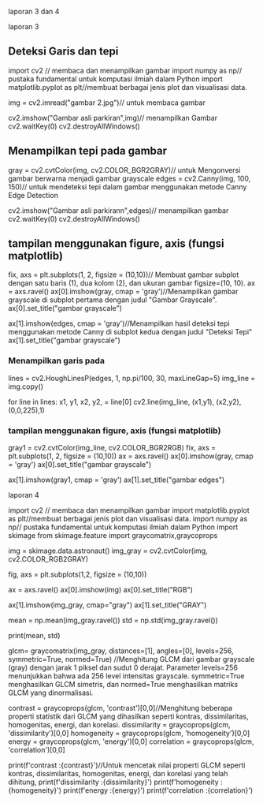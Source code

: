 
laporan 3 dan 4

laporan 3

## Deteksi Garis dan tepi
import cv2 // membaca dan menampilkan gambar 
import numpy as np// pustaka fundamental untuk komputasi ilmiah dalam Python
import matplotlib.pyplot as plt//membuat berbagai jenis plot dan visualisasi data.

img = cv2.imread("gambar 2.jpg")// untuk membaca gambar

cv2.imshow("Gambar asli parkiran",img)// menampilkan Gambar
cv2.waitKey(0)
cv2.destroyAllWindows()

## Menampilkan tepi pada gambar
gray = cv2.cvtColor(img, cv2.COLOR_BGR2GRAY)// untuk Mengonversi gambar berwarna menjadi gambar grayscale
edges = cv2.Canny(img, 100, 150)//  untuk mendeteksi tepi dalam gambar menggunakan metode Canny Edge Detection

cv2.imshow("Gambar asli parkirann",edges)// menampilkan gambar
cv2.waitKey(0)
cv2.destroyAllWindows()

## tampilan menggunakan figure, axis (fungsi matplotlib)
fix, axs = plt.subplots(1, 2, figsize = (10,10))// Membuat gambar subplot dengan satu baris (1), dua kolom (2), dan ukuran gambar figsize=(10, 10).
ax = axs.ravel()
ax[0].imshow(gray, cmap = 'gray')//Menampilkan gambar grayscale di subplot pertama dengan judul "Gambar Grayscale".
ax[0].set_title("gambar grayscale")

ax[1].imshow(edges, cmap = 'gray')//Menampilkan hasil deteksi tepi menggunakan metode Canny di subplot kedua dengan judul "Deteksi Tepi"
ax[1].set_title("gambar grayscale")

### Menampilkan garis pada 
lines = cv2.HoughLinesP(edges, 1, np.pi/100, 30, maxLineGap=5)
img_line = img.copy()

for line in lines:
        x1, y1, x2, y2, = line[0]
        cv2.line(img_line, (x1,y1), (x2,y2), (0,0,225),1)

### tampilan menggunakan figure, axis (fungsi matplotlib)
gray1 = cv2.cvtColor(img_line, cv2.COLOR_BGR2RGB)
fix, axs = plt.subplots(1, 2, figsize = (10,10))
ax = axs.ravel()
ax[0].imshow(gray, cmap = 'gray')
ax[0].set_title("gambar grayscale")

ax[1].imshow(gray1, cmap = 'gray')
ax[1].set_title("gambar edges")


laporan 4


import cv2 // membaca dan menampilkan gambar 
import matplotlib.pyplot as plt//membuat berbagai jenis plot dan visualisasi data.
import numpy as np// pustaka fundamental untuk komputasi ilmiah dalam Python
import skimage
from skimage.feature import graycomatrix,graycoprops

img = skimage.data.astronaut()
img_gray = cv2.cvtColor(img, cv2.COLOR_RGB2GRAY)

fig, axs = plt.subplots(1,2, figsize = (10,10))

ax = axs.ravel()
ax[0].imshow(img)
ax[0].set_title("RGB")

ax[1].imshow(img_gray, cmap="gray")
ax[1].set_title("GRAY")

mean = np.mean(img_gray.ravel())
std = np.std(img_gray.ravel())

print(mean, std)

glcm= graycomatrix(img_gray, distances=[1], angles=[0], levels=256, symmetric=True, normed=True) //Menghitung GLCM dari gambar grayscale (gray) dengan jarak 1 piksel dan sudut 0 derajat. Parameter levels=256 menunjukkan bahwa ada 256 level intensitas grayscale. symmetric=True menghasilkan GLCM simetris, dan normed=True menghasilkan matriks GLCM yang dinormalisasi.

contrast = graycoprops(glcm, 'contrast')[0,0]//Menghitung beberapa properti statistik dari GLCM yang dihasilkan seperti kontras, dissimilaritas, homogenitas, energi, dan korelasi.
dissimilarity = graycoprops(glcm, 'dissimilarity')[0,0]
homogeneity = graycoprops(glcm, 'homogeneity')[0,0]
energy = graycoprops(glcm, 'energy')[0,0]
correlation = graycoprops(glcm, 'correlation')[0,0]

print(f'contrast :{contrast}')//Untuk mencetak nilai properti GLCM seperti kontras, dissimilaritas, homogenitas, energi, dan korelasi yang telah dihitung,
print(f'dissimilarity :{dissimilarity}')
print(f'homogeneity :{homogeneity}')
print(f'energy :{energy}')
print(f'correlation :{correlation}')
